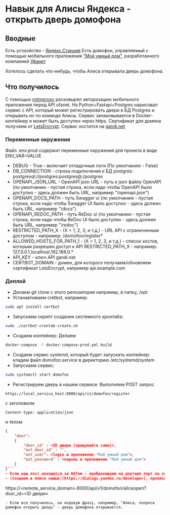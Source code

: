 # Навык для Алисы Яндекса - открыть дверь домофона
## Вводные
Есть устройство - [Яндекс.Станция](https://yandex.ru/alice/station)
Есть домофон, управляемый с помощью мобильного приложения ["Мой умный дом"](https://play.google.com/store/apps/details?id=ru.ufanet.smarthome&hl=ru&gl=US), разработанного компанией [Уфанет](https://www.ufanet.ru/)

Хотелось сделать что-нибудь, чтобы Алиса открывала дверь домофона.

## Что получилось
С помощью [mitmproxy](https://mitmproxy.org/) расковырял авторизацию мобильного приложения перед  API ufanet.
На Python+Fastapi+Postgres нарисовал сервис с API, который может регистрировать двери в БД Postgres и открывать их по команде Алисы.
Сервис запаковывается в Docker-контейнер и может быть доступен через https. Сертификат для домена получаем от [LetsEncrypt](https://letsencrypt.org/).
Сервис хостится на [gandi.net](https://www.gandi.net/)

### Переменные окружения
Файл .env.prod содержит переменные окружения для проекта в виде ENV_VAR=VALUE

- DEBUG - True - включает отладочные логи (По умолчанию - False)
- DB_CONNECTION - строка подключения к БД postgres: postgresql://postgres:postgres@<postgres host>:<postgres port>/postgres
- OPENAPI_JSON_URL - OpenAPI json URL - путь к json файлу OpenAPI (по умолчанию - пустая строка, если надо чтобы OpenAPI было доступно - здесь должен быть URL, например "/openapi.json")
- OPENAPI_DOCS_PATH - путь Swagger ui (по умолчанию - пустая строка, если надо чтобы Swagger UI было доступно - здесь должен быть URL, например "/docs")
- OPENAPI_REDOC_PATH - путь ReDoc ui (по умолчанию - пустая строка, если надо чтобы ReDoc UI было доступно - здесь должен быть URL, например "/redoc")
- RESTRICTED_PATH_Х - (Х = 1, 2, 3, и т.д.) - URL API с ограниченным доступом - например: /domofon/register*
- ALLOWED_HOSTS_FOR_PATH_1 - (Х = 1, 2, 3, и т.д.) - список хостов, которым разрешен доступ к API RESTRICTED_PATH_Х - например: 127.0.0.1,localhost,192.168.0.*
- API_KEY - ключ API gandi.net
- CERTBOT_DOMAIN - домен, для которого получаем/обновляем сертификат LetsEncrypt, например api.example.com

### Деплой
- Делаем git clone с этого репозитория например, в папку, /opt
- Устанавливаем cretbot, например: 
``` bash 
sudo apt install certbot
```
- Запускаем скрипт создания системного кронтаба: 
``` bash 
sudo ./certbot-crontab-create.sh
```
- Создаем контейнер: Делаем 
``` bash 
docker-compose -f docker-compose-prod.yml build
```
- Создаем сервис systemd, который будет запускать контейнер: кладем файл domofon.service в директорию /etc/systemd/system
- Запускаем сервис: 
``` bash 
sudo systemctl start domofon
```
- Регистрируем дверь в нашем сервисе:
Выполняем POST запрос
``` 
https://local_service_host:8000/api/v1/domofon/register
```
с заголовком
``` 
Content-type: application/json
```
и телом
``` json
{
	"door": 
	{
		"door_id" : <ID двери (придумайте сами)>,
		"ext_door_id" : "",
		"ext_user": <login в приложении "Мой умный дом">,
		"ext_password" : <пароль в приложении "Мой умный дом">
	}
}```
- Если наш хост находится за NATом - пробрасываем на роутере порт на хост с нашим сервисом
- [Создаем в Алисе навык](https://dialogs.yandex.ru/developer), прописываем туда ссылку на наш сервис с параметром - ID двери, публикуем навык
``` 
https://<remote_service_domain>:8000/api/v1/domofon/aliceopen?door_id=<ID двери>
```
- Если все получилось, на кодовую фразу, например, "Алиса, попроси домофон открыть дверь" - дверь домофона открывается.






